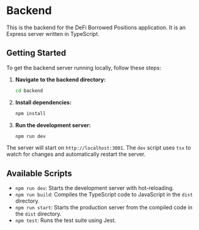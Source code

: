 # Backend

This is the backend for the DeFi Borrowed Positions application. It is an Express server written in TypeScript.

## Getting Started

To get the backend server running locally, follow these steps:

1.  **Navigate to the backend directory:**
    ```bash
    cd backend
    ```

2.  **Install dependencies:**
    ```bash
    npm install
    ```

3.  **Run the development server:**
    ```bash
    npm run dev
    ```

The server will start on `http://localhost:3001`. The `dev` script uses `tsx` to watch for changes and automatically restart the server.

## Available Scripts

-   `npm run dev`: Starts the development server with hot-reloading.
-   `npm run build`: Compiles the TypeScript code to JavaScript in the `dist` directory.
-   `npm run start`: Starts the production server from the compiled code in the `dist` directory.
-   `npm test`: Runs the test suite using Jest.